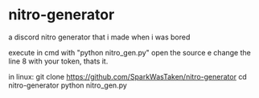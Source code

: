 # nitro-generator
a discord nitro generator that i made when i was bored

execute in cmd with
"python nitro_gen.py"
open the source e change the line 8 with your token, thats it.

in linux:
git clone https://github.com/SparkWasTaken/nitro-generator
cd nitro-generator
python nitro_gen.py
